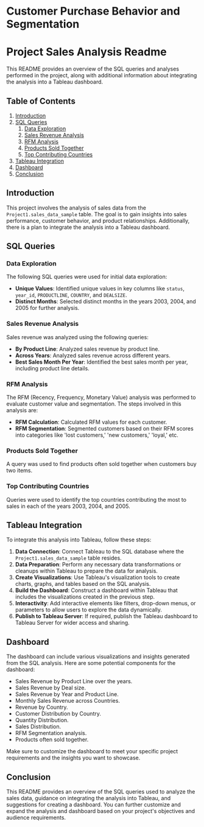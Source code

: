 # Customer Purchase Behavior and Segmentation
# Project Sales Analysis Readme
This README provides an overview of the SQL queries and analyses performed in the project, along with additional information about integrating the analysis into a Tableau dashboard.

## Table of Contents
1. [Introduction](#introduction)
2. [SQL Queries](#sql-queries)
    1. [Data Exploration](#data-exploration)
    2. [Sales Revenue Analysis](#sales-revenue-analysis)
    3. [RFM Analysis](#rfm-analysis)
    4. [Products Sold Together](#products-sold-together)
    5. [Top Contributing Countries](#top-contributing-countries)
3. [Tableau Integration](#tableau-integration)
4. [Dashboard](#dashboard)
5. [Conclusion](#conclusion)

## Introduction<a name="introduction"></a>

This project involves the analysis of sales data from the `Project1.sales_data_sample` table. The goal is to gain insights into sales performance, customer behavior, and product relationships. Additionally, there is a plan to integrate the analysis into a Tableau dashboard.

## SQL Queries<a name="sql-queries"></a>

### Data Exploration<a name="data-exploration"></a>

The following SQL queries were used for initial data exploration:
- **Unique Values**: Identified unique values in key columns like `status`, `year_id`, `PRODUCTLINE`, `COUNTRY`, and `DEALSIZE`.
- **Distinct Months**: Selected distinct months in the years 2003, 2004, and 2005 for further analysis.

### Sales Revenue Analysis<a name="sales-revenue-analysis"></a>

Sales revenue was analyzed using the following queries:
- **By Product Line**: Analyzed sales revenue by product line.
- **Across Years**: Analyzed sales revenue across different years.
- **Best Sales Month Per Year**: Identified the best sales month per year, including product line details.

### RFM Analysis<a name="rfm-analysis"></a>

The RFM (Recency, Frequency, Monetary Value) analysis was performed to evaluate customer value and segmentation. The steps involved in this analysis are:
- **RFM Calculation**: Calculated RFM values for each customer.
- **RFM Segmentation**: Segmented customers based on their RFM scores into categories like 'lost customers,' 'new customers,' 'loyal,' etc.

### Products Sold Together<a name="products-sold-together"></a>

A query was used to find products often sold together when customers buy two items.

### Top Contributing Countries<a name="top-contributing-countries"></a>

Queries were used to identify the top countries contributing the most to sales in each of the years 2003, 2004, and 2005.

## Tableau Integration<a name="tableau-integration"></a>

To integrate this analysis into Tableau, follow these steps:
1. **Data Connection**: Connect Tableau to the SQL database where the `Project1.sales_data_sample` table resides.
2. **Data Preparation**: Perform any necessary data transformations or cleanups within Tableau to prepare the data for analysis.
3. **Create Visualizations**: Use Tableau's visualization tools to create charts, graphs, and tables based on the SQL analysis.
4. **Build the Dashboard**: Construct a dashboard within Tableau that includes the visualizations created in the previous step.
5. **Interactivity**: Add interactive elements like filters, drop-down menus, or parameters to allow users to explore the data dynamically.
6. **Publish to Tableau Server**: If required, publish the Tableau dashboard to Tableau Server for wider access and sharing.

## Dashboard<a name="dashboard"></a>

The dashboard can include various visualizations and insights generated from the SQL analysis. Here are some potential components for the dashboard:

- Sales Revenue by Product Line over the years.
- Sales Revenue by Deal size.
- Sales Revenue by Year and Product Line.
- Monthly Sales Revenue across Countries. 
- Revenue by Country.
- Customer Distribution by Country.
- Quantity Distribution.
- Sales Distribution.
- RFM Segmentation analysis.
- Products often sold together.


Make sure to customize the dashboard to meet your specific project requirements and the insights you want to showcase.

## Conclusion<a name="conclusion"></a>

This README provides an overview of the SQL queries used to analyze the sales data, guidance on integrating the analysis into Tableau, and suggestions for creating a dashboard. You can further customize and expand the analysis and dashboard based on your project's objectives and audience requirements.
